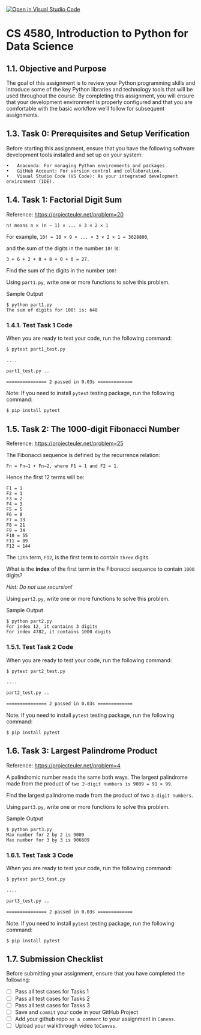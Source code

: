 [![Open in Visual Studio Code](https://classroom.github.com/assets/open-in-vscode-2e0aaae1b6195c2367325f4f02e2d04e9abb55f0b24a779b69b11b9e10269abc.svg)](https://classroom.github.com/online_ide?assignment_repo_id=15748826&assignment_repo_type=AssignmentRepo)
# CS 4580, Introduction to Python for Data Science

 ## 1.1. Objective and Purpose

The goal of this assignment is to review your Python programming skills and introduce some of the key Python libraries and technology tools that will be used throughout the course. By completing this assignment, you will ensure that your development environment is properly configured and that you are comfortable with the basic workflow we’ll follow for subsequent assignments.


## 1.3. Task 0: Prerequisites and Setup Verification
Before starting this assignment, ensure that you have the following software development tools installed and set up on your system:

	•	Anaconda: For managing Python environments and packages.
	•	GitHub Account: For version control and collaboration.
	•	Visual Studio Code (VS Code): As your integrated development environment (IDE).


## 1.4. Task 1: Factorial Digit Sum
Reference: https://projecteuler.net/problem=20 

```
n! means n × (n − 1) × ... × 3 × 2 × 1
```
For example, `10! = 10 × 9 × ... × 3 × 2 × 1 = 3628800`,

and the sum of the digits in the number `10!` is:
```
3 + 6 + 2 + 8 + 8 + 0 + 0 = 27.
```

Find the sum of the digits in the number `100!`

Using `part1.py`, write one or more functions to solve this problem. 

Sample Output
```
$ python part1.py
The sum of digits for 100! is: 648
```
### 1.4.1. Test Task 1 Code

When you are ready to test your code, run the following command: 

```bash
$ pytest part1_test.py

....

part1_test.py ..                                                                   [100%]

=============== 2 passed in 0.03s =============
```
Note: If you need to install `pytest` testing package, run the following command: 
```
$ pip install pytest
```

## 1.5. Task 2: The 1000-digit Fibonacci Number
Reference: https://projecteuler.net/problem=25 

The Fibonacci sequence is defined by the recurrence relation:

    Fn = Fn−1 + Fn−2, where F1 = 1 and F2 = 1.

Hence the first 12 terms will be:

    F1 = 1
    F2 = 1
    F3 = 2
    F4 = 3
    F5 = 5
    F6 = 8
    F7 = 13
    F8 = 21
    F9 = 34
    F10 = 55
    F11 = 89
    F12 = 144

The `12th` term, `F12`, is the first term to contain `three` digits.

What is the **index** of the first term in the Fibonacci sequence to contain `1000` digits?

*Hint: Do not use recursion!*

Using `part2.py`, write one or more functions to solve this problem. 

Sample Output
```
$ python part2.py
For index 12, it contains 3 digits
For index 4782, it contains 1000 digits
```
### 1.5.1. Test Task 2 Code

When you are ready to test your code, run the following command: 

```bash
$ pytest part2_test.py

....

part2_test.py ..                                                                   [100%]

=============== 2 passed in 0.03s =============
```
Note: If you need to install `pytest` testing package, run the following command: 
```
$ pip install pytest
```


## 1.6. Task 3: Largest Palindrome Product
Reference: https://projecteuler.net/problem=4

A palindromic number reads the same both ways. The largest palindrome made from the product of `two 2-digit numbers is 9009 = 91 × 99`.

Find the largest palindrome made from the product of two `3-digit numbers`.


Using `part3.py`, write one or more functions to solve this problem. 

Sample Output
```
$ python part3.py
Max number for 2 by 2 is 9009
Max number for 3 by 3 is 906609
```
### 1.6.1. Test Task 3 Code

When you are ready to test your code, run the following command: 

```bash
$ pytest part3_test.py

....

part3_test.py ..                                                                   [100%]

=============== 2 passed in 0.03s =============
```
Note: If you need to install `pytest` testing package, run the following command: 
```
$ pip install pytest
```



## 1.7. Submission Checklist

Before submitting your assignment, ensure that you have completed the following:

- [ ] Pass all test cases for Tasks 1
- [ ] Pass all test cases for Tasks 2
- [ ] Pass all test cases for Tasks 3
- [ ] Save and `commit` your code in your GitHub Project
- [ ] Add your github repo `as a comment` to your assignment in `Canvas`.
- [ ] Upload your walkthrough video to`Canvas`.